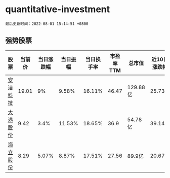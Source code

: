 # quantitative-investment

`最后更新时间：2022-08-01 15:14:51 +0800`

## 强势股票

|股票|当前价|当日涨跌幅|当日振幅|当日换手率|市盈率TTM|总市值|近10日涨跌幅|
|----|----|----|----|----|----|----|----|
|[安洁科技](https://xueqiu.com/S/SZ002635)|19.01|9%|9.58%|16.11%|46.47|129.88亿|25.73%|
|[大港股份](https://xueqiu.com/S/SZ002077)|9.42|3.4%|11.53%|18.65%|36.9|54.78亿|39.14%|
|[海立股份](https://xueqiu.com/S/SH600619)|8.29|5.07%|8.87%|17.51%|27.56|89.9亿|20.67%|
